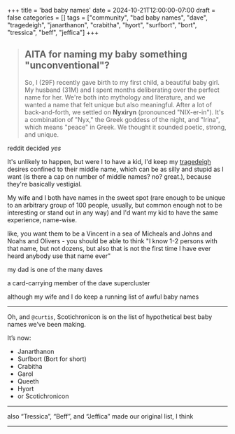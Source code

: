 +++
title = 'bad baby names'
date = 2024-10-21T12:00:00-07:00
draft = false
categories = []
tags = ["community", "bad baby names", "dave", "tragedeigh", "janarthanon", "crabitha", "hyort", "surfbort", "bort", "tressica", "beff", "jeffica"]
+++

> ## AITA for naming my baby something "unconventional"?
>
> So, I (29F) recently gave birth to my first child, a beautiful baby girl.
> My husband (31M) and I spent months deliberating over the perfect name for her.
> We're both into mythology and literature, and we wanted a name that felt unique but also meaningful.
> After a lot of back-and-forth, we settled on **Nyxiryn** (pronounced "NIX-er-in"). It's a combination
> of "Nyx," the Greek goddess of the night, and "Irina", which means "peace" in Greek. We thought it
> sounded poetic, strong, and unique.

reddit decided _yes_

It's unlikely to happen, but were I to have a kid, I'd keep my [tragedeigh](https://www.reddit.com/r/tragedeigh/)
desires confined to their middle name, which can be as silly and stupid as I want
(is there a cap on number of middle names? no? great.), because they're basically vestigial.

My wife and I both have names in the sweet spot (rare enough to be unique to an arbitrary group of 100 people, usually, but common enough not to be interesting or stand out in any way) and I'd want my kid to have the same experience, name-wise.

like, you want them to be a Vincent in a sea of Micheals and Johns and Noahs and Olivers - you should be able to think "I know 1-2 persons with that name, but not dozens, but also that is not the first time I have ever heard anybody use that name ever"

my dad is one of the many daves

a card-carrying member of the dave supercluster

although my wife and I do keep a running list of awful baby names

-----

Oh, and `@curtis`, Scotichronicon is on the list of hypothetical best baby names we’ve been making.

It’s now:

* Janarthanon
* Surfbort (Bort for short)
* Crabitha
* Garol
* Queeth
* Hyort
* or Scotichronicon

-----

also “Tressica”, “Beff”, and “Jeffica” made our original list, I think

-----
